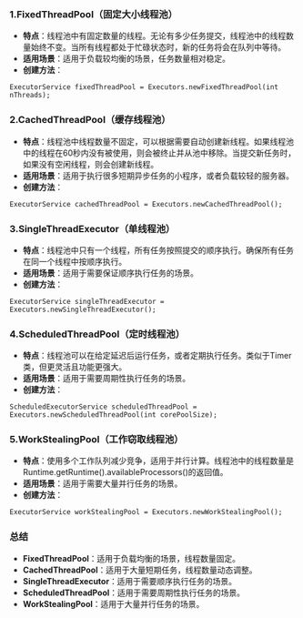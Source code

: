 ### 1.FixedThreadPool（固定大小线程池）
- **特点**：线程池中有固定数量的线程。无论有多少任务提交，线程池中的线程数量始终不变。当所有线程都处于忙碌状态时，新的任务将会在队列中等待。
- **适用场景**：适用于负载较均衡的场景，任务数量相对稳定。
- **创建方法**：
```
ExecutorService fixedThreadPool = Executors.newFixedThreadPool(int nThreads);
```
### 2.CachedThreadPool（缓存线程池）

- **特点**：线程池中线程数量不固定，可以根据需要自动创建新线程。如果线程池中的线程在60秒内没有被使用，则会被终止并从池中移除。当提交新任务时，如果没有空闲线程，则会创建新线程。
- **适用场景**：适用于执行很多短期异步任务的小程序，或者负载较轻的服务器。
- **创建方法**：
```
ExecutorService cachedThreadPool = Executors.newCachedThreadPool();
```
### 3.SingleThreadExecutor（单线程池）

- **特点**：线程池中只有一个线程，所有任务按照提交的顺序执行。确保所有任务在同一个线程中按顺序执行。
- **适用场景**：适用于需要保证顺序执行任务的场景。
- **创建方法**：
```
ExecutorService singleThreadExecutor = Executors.newSingleThreadExecutor();
```
### 4.ScheduledThreadPool（定时线程池）

- **特点**：线程池可以在给定延迟后运行任务，或者定期执行任务。类似于Timer类，但更灵活且功能更强大。
- **适用场景**：适用于需要周期性执行任务的场景。
- **创建方法**：
```
ScheduledExecutorService scheduledThreadPool = Executors.newScheduledThreadPool(int corePoolSize);
```
### 5.WorkStealingPool（工作窃取线程池）

- **特点**：使用多个工作队列减少竞争，适用于并行计算。线程池中的线程数量是Runtime.getRuntime().availableProcessors()的返回值。
- **适用场景**：适用于需要大量并行任务的场景。
- **创建方法**：
```
ExecutorService workStealingPool = Executors.newWorkStealingPool();
```
### 总结

- **FixedThreadPool**：适用于负载均衡的场景，线程数量固定。
- **CachedThreadPool**：适用于大量短期任务，线程数量动态调整。
- **SingleThreadExecutor**：适用于需要顺序执行任务的场景。
- **ScheduledThreadPool**：适用于需要周期性执行任务的场景。
- **WorkStealingPool**：适用于大量并行任务的场景。
